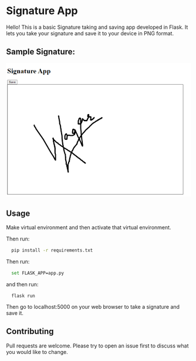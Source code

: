 # Signature App

Hello! This is a basic Signature taking and saving app developed in Flask. It lets you take your signature and save it to your device in PNG format.

## Sample Signature:
![alt text](https://github.com/WaqarAnwar/Signature_App_Flask/blob/main/sig.png?raw=true)


## Usage

Make virtual environment and then activate that virtual environment.

Then run:
```bash
  pip install -r requirements.txt
```

Then run:
```bash
  set FLASK_APP=app.py
```

and then run:
```
  flask run
```

Then go to localhost:5000 on your web browser to take a signature and save it.

## Contributing

Pull requests are welcome. Please try to open an issue first to discuss what you would like to change.

